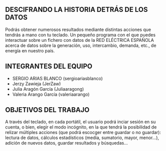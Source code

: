 ## DESCIFRANDO LA HISTORIA DETRÁS DE LOS DATOS

Podrás obtener numerosos resultados mediante distintas acciones que tendrás a mano con tu teclado. Un pequeño programa con el que puedes interactuar sobre un fichero con datos de la RED ELÉCTRICA ESPAÑOLA acerca de datos sobre la generación, uso, intercambio, demanda, etc., de energía en nuestro país.

## INTEGRANTES DEL EQUIPO

- SERGIO ARIAS BLANCO (sergioariasblanco)
- Jerzy Zawieja (JerZaw)
- Julia Aragón García (Juliaaragong)
- Valeria Arango García (valeriaarango)

## OBJETIVOS DEL TRABAJO

A través del teclado, en cada portátil, el usuario podrá inciar sesión en su cuenta, o bien, elegir el modo incógnito,  en la que tendrá la posibilidad de relizar múltiples acciones (que podrá escocger entre guardar o no guardar): lectura de datos, cálculos estadísticos (media, sumatorio, mayor, menor...), adición de nuevos datos, guardar resultados y búsquedas...
